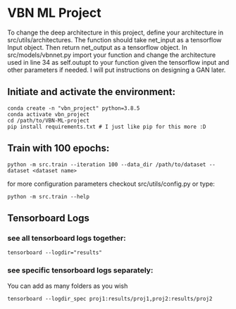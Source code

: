 # VBN ML Project

To change the deep architecture in this project,
define your architecture in src/utils/architectures.
The function should take net_input as a tensorflow Input object.
Then return net_output as a tensorflow object. 
In src/models/vbnnet.py import your function and change the architecture used in
line 34 as self.outupt to your function given the tensorflow input 
and other parameters if needed.
I will put instructions on designing a GAN later.

## Initiate and activate the environment: 

    conda create -n "vbn_project" python=3.8.5
    conda activate vbn_project
    cd /path/to/VBN-ML-project
    pip install requirements.txt # I just like pip for this more :D

## Train with 100 epochs:

    python -m src.train --iteration 100 --data_dir /path/to/dataset --dataset <dataset name>

for more configuration parameters checkout src/utils/config.py or type:

    python -m src.train --help

## Tensorboard Logs
### see all tensorboard logs together:

    tensorboard --logdir="results"

### see specific tensorboard logs separately:

You can add as many folders as you wish

    tensorboard --logdir_spec proj1:results/proj1,proj2:results/proj2
